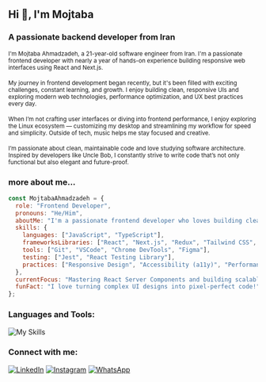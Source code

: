 ## Hi 👋, I'm Mojtaba

### <strong>A passionate backend developer from Iran</strong>

<div>
  <small>
    I'm Mojtaba Ahmadzadeh, a 21-year-old software engineer from Iran. I'm a passionate frontend developer with nearly a year of hands-on experience building responsive web interfaces using React and Next.js.
  </small>
</div>

<br/>
<div>
  <small>
   My journey in frontend development began recently, but it's been filled with exciting challenges, constant learning, and growth. I enjoy building clean, responsive UIs and exploring modern web technologies, performance optimization, and UX best practices every day.
  </small>
</div>

<br/>
<div>
  <small>
When I’m not crafting user interfaces or diving into frontend performance, I enjoy exploring the Linux ecosystem — customizing my desktop and streamlining my workflow for speed and simplicity. Outside of tech, music helps me stay focused and creative.
  </small>
</div>

<br/>
<div>
  <small>
I’m passionate about clean, maintainable code and love studying software architecture. Inspired by developers like Uncle Bob, I constantly strive to write code that’s not only functional but also elegant and future-proof.
  </small>
</div>

### <strong>more about me...</strong>

```js
const MojtabaAhmadzadeh = {
  role: "Frontend Developer",
  pronouns: "He/Him",
  aboutMe: "I'm a passionate frontend developer who loves building clean and user-friendly web applications.",
  skills: {
    languages: ["JavaScript", "TypeScript"],
    frameworksLibraries: ["React", "Next.js", "Redux", "Tailwind CSS", "Bootstrap", "MUI"],
    tools: ["Git", "VSCode", "Chrome DevTools", "Figma"],
    testing: ["Jest", "React Testing Library"],
    practices: ["Responsive Design", "Accessibility (a11y)", "Performance Optimization", "SEO Basics"],
  },
  currentFocus: "Mastering React Server Components and building scalable frontend architectures",
  funFact: "I love turning complex UI designs into pixel-perfect code!",
};

```

### Languages and Tools:

![My Skills](https://skillicons.dev/icons?i=html,css,tailwind,bootstrap,javascript,typescript,react,mui,next,redux,github,gitlab,figma,xd)

### Connect with me:
[![LinkedIn](https://skillicons.dev/icons?i=linkedin)](https://linkedin.com/in/yourprofile)
[![Instagram](https://skillicons.dev/icons?i=instagram)](https://instagram.com/yourusername)
[![WhatsApp](https://img.icons8.com/color/48/000000/whatsapp--v1.png)](https://wa.me/09370751170)





